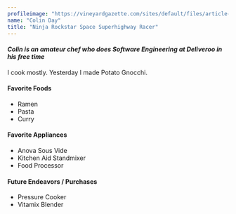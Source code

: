 ```yaml
---
profileimage: "https://vineyardgazette.com/sites/default/files/article-assets/main-photos/2008/km_colin_day.jpg"
name: "Colin Day"
title: "Ninja Rockstar Space Superhighway Racer"
---
```


#### *Colin is an amateur chef who does Software Engineering at Deliveroo in his free time*

I cook mostly. Yesterday I made Potato Gnocchi.

#### Favorite Foods
* Ramen
* Pasta
* Curry

#### Favorite Appliances
* Anova Sous Vide
* Kitchen Aid Standmixer
* Food Processor

#### Future Endeavors / Purchases
* Pressure Cooker
* Vitamix Blender
